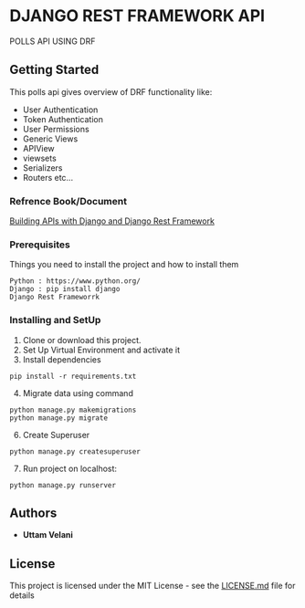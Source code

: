 # DJANGO REST FRAMEWORK API
POLLS API USING DRF
## Getting Started
This polls api gives overview of DRF functionality like:
- User Authentication
- Token Authentication
- User Permissions
- Generic Views
- APIView
- viewsets
- Serializers
- Routers etc...
### Refrence Book/Document
[Building APIs with Django and Django Rest Framework](https://books.agiliq.com/projects/django-api-polls-tutorial/en/latest/index.html)
### Prerequisites
Things you need to install the project and how to install them
```
Python : https://www.python.org/
Django : pip install django
Django Rest Frameworrk
```
### Installing and SetUp
1) Clone or download this project.
2) Set Up Virtual Environment and activate it
3) Install dependencies
```
pip install -r requirements.txt
```
4) Migrate data using command 
```
python manage.py makemigrations
python manage.py migrate
```
6) Create Superuser
```
python manage.py createsuperuser
```
7) Run project on localhost:
```
python manage.py runserver
```

## Authors

* **Uttam Velani**
## License

This project is licensed under the MIT License - see the [LICENSE.md](LICENSE.md) file for details

